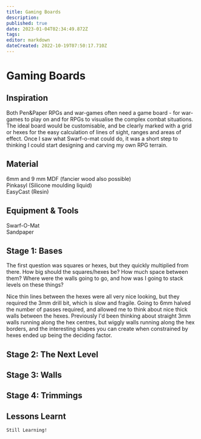 ```yaml
---
title: Gaming Boards
description: 
published: true
date: 2023-01-04T02:34:49.872Z
tags: 
editor: markdown
dateCreated: 2022-10-19T07:50:17.710Z
---
```


# Gaming Boards

## Inspiration

Both Pen&Paper RPGs and war-games often need a game board - for war-games to play on and for RPGs to visualise the complex combat situations. The ideal board would be customisable, and be clearly marked with a grid or hexes for the easy calculation of lines of sight, ranges and areas of effect. Once I saw what Swarf-o-mat could do, it was a short step to thinking I could start designing and carving my own RPG terrain.

## Material

6mm and 9 mm MDF (fancier wood also possible)  
Pinkasyl (Silicone moulding liquid)  
EasyCast (Resin)  

## Equipment & Tools

Swarf-O-Mat  
Sandpaper  

## Stage 1: Bases

The first question was squares or hexes, but they quickly multiplied from there. How big should the squares/hexes be? How much space between them? Where were the walls going to go, and how was I going to stack levels on these things?

Nice thin lines between the hexes were all very nice looking, but they required the 3mm drill bit, which is slow and fragile. Going to 6mm halved the number of passes required, and allowed me to think about nice thick walls between the hexes. Previously I'd been thinking about straight 3mm walls running along the hex centres, but wiggly walls running along the hex borders, and the interesting shapes you can create when constrained by hexes ended up being the deciding factor.

## Stage 2: The Next Level

## Stage 3: Walls

## Stage 4: Trimmings

## Lessons Learnt

    Still Learning!
